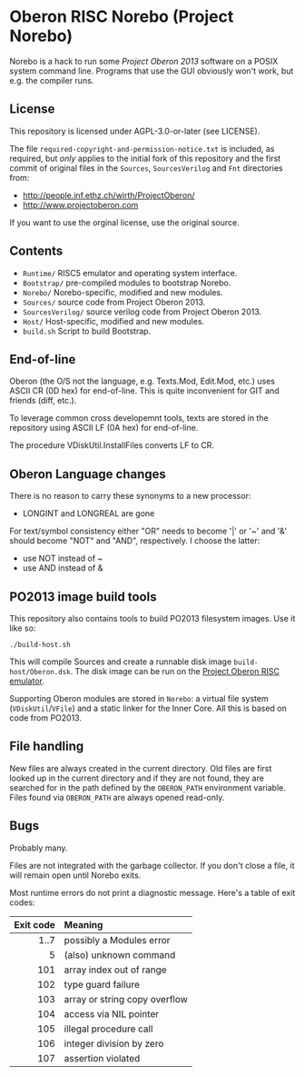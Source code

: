 # Oberon RISC Norebo (Project Norebo)

Norebo is a hack to run some _Project Oberon 2013_ software on a
POSIX system command line. Programs that use the GUI obviously
won't work, but e.g. the compiler runs.

## License

This repository is licensed under AGPL-3.0-or-later (see LICENSE).

The file `required-copyright-and-permission-notice.txt` is included, as required,
but *only* applies to the initial fork of this repository and the first commit of
original files in the `Sources`, `SourcesVerilog` and `Fnt` directories from:

* http://people.inf.ethz.ch/wirth/ProjectOberon/
* http://www.projectoberon.com

If you want to use the orginal license, use the original source.

## Contents

* `Runtime/` RISC5 emulator and operating system interface.
* `Bootstrap/` pre-compiled modules to bootstrap Norebo.
* `Norebo/` Norebo-specific, modified and new modules.
* `Sources/` source code from Project Oberon 2013.
* `SourcesVerilog/` source verilog code from Project Oberon 2013.
* `Host/` Host-specific, modified and new modules.
* `build.sh` Script to build Bootstrap.

## End-of-line

Oberon (the O/S not the language, e.g. Texts.Mod, Edit.Mod, etc.)
uses ASCII CR (0D hex) for end-of-line.
This is quite inconvenient for GIT and friends (diff, etc.).

To leverage common cross developemnt tools, texts are stored
in the repository using ASCII LF (0A hex) for end-of-line.

The procedure VDiskUtil.InstallFiles converts LF to CR.

## Oberon Language changes

There is no reason to carry these synonyms to a new processor:

* LONGINT and LONGREAL are gone

For text/symbol consistency either "OR" needs to become '|'
or '~' and '&' should become "NOT" and "AND", respectively.
I choose the latter:

* use NOT instead of ~
* use AND instead of &

## PO2013 image build tools

This repository also contains tools to build PO2013 filesystem images.
Use it like so:

    ./build-host.sh

This will compile Sources and create a runnable disk image
`build-host/Oberon.dsk`. The disk image can be run
on the [Project Oberon RISC emulator].

Supporting Oberon modules are stored in `Norebo`: a virtual file
system (`VDiskUtil`/`VFile`) and a static linker for the Inner Core.
All this is based on code from PO2013.

## File handling

New files are always created in the current directory. Old files are
first looked up in the current directory and if they are not found,
they are searched for in the path defined by the `OBERON_PATH`
environment variable. Files found via `OBERON_PATH` are always opened
read-only.

## Bugs

Probably many.

Files are not integrated with the garbage collector. If you don't
close a file, it will remain open until Norebo exits.

Most runtime errors do not print a diagnostic message. Here's a table
of exit codes:

 Exit code | Meaning
----------:|:------------------------------
      1..7 | possibly a Modules error
         5 | (also) unknown command
       101 | array index out of range
       102 | type guard failure
       103 | array or string copy overflow
       104 | access via NIL pointer
       105 | illegal procedure call
       106 | integer division by zero
       107 | assertion violated

[Project Oberon RISC emulator]: https://github.com/pdewacht/oberon-risc-emu
